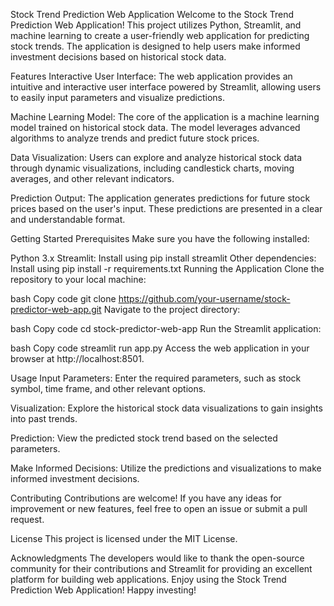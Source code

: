 Stock Trend Prediction Web Application
Welcome to the Stock Trend Prediction Web Application! This project utilizes Python, Streamlit, and machine learning to create a user-friendly web application for predicting stock trends. The application is designed to help users make informed investment decisions based on historical stock data.

Features
Interactive User Interface: The web application provides an intuitive and interactive user interface powered by Streamlit, allowing users to easily input parameters and visualize predictions.

Machine Learning Model: The core of the application is a machine learning model trained on historical stock data. The model leverages advanced algorithms to analyze trends and predict future stock prices.

Data Visualization: Users can explore and analyze historical stock data through dynamic visualizations, including candlestick charts, moving averages, and other relevant indicators.

Prediction Output: The application generates predictions for future stock prices based on the user's input. These predictions are presented in a clear and understandable format.

Getting Started
Prerequisites
Make sure you have the following installed:

Python 3.x
Streamlit: Install using pip install streamlit
Other dependencies: Install using pip install -r requirements.txt
Running the Application
Clone the repository to your local machine:

bash
Copy code
git clone https://github.com/your-username/stock-predictor-web-app.git
Navigate to the project directory:

bash
Copy code
cd stock-predictor-web-app
Run the Streamlit application:

bash
Copy code
streamlit run app.py
Access the web application in your browser at http://localhost:8501.

Usage
Input Parameters: Enter the required parameters, such as stock symbol, time frame, and other relevant options.

Visualization: Explore the historical stock data visualizations to gain insights into past trends.

Prediction: View the predicted stock trend based on the selected parameters.

Make Informed Decisions: Utilize the predictions and visualizations to make informed investment decisions.

Contributing
Contributions are welcome! If you have any ideas for improvement or new features, feel free to open an issue or submit a pull request.

License
This project is licensed under the MIT License.

Acknowledgments
The developers would like to thank the open-source community for their contributions and Streamlit for providing an excellent platform for building web applications.
Enjoy using the Stock Trend Prediction Web Application! Happy investing!








